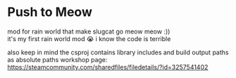 # Push to Meow
mod for rain world that make slugcat go meow meow :))  
it's my first rain world mod :sob: i know the code is terrible  
  
also keep in mind the csproj contains library includes and build output paths as absolute paths
workshop page: https://steamcommunity.com/sharedfiles/filedetails/?id=3257541402